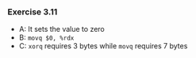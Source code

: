 ### Exercise 3.11
- A: It sets the value to zero
- B: `movq $0, %rdx`
- C: `xorq` requires 3 bytes while `movq` requires 7 bytes
